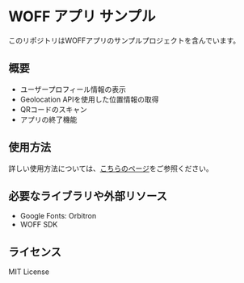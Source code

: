 # WOFF アプリ サンプル

このリポジトリはWOFFアプリのサンプルプロジェクトを含んでいます。

## 概要

- ユーザープロフィール情報の表示
- Geolocation APIを使用した位置情報の取得
- QRコードのスキャン
- アプリの終了機能

## 使用方法

詳しい使用方法については、[こちらのページ](https://qiita.com/iwaohig/items/57e201a6dbaa72cae61f)をご参照ください。

## 必要なライブラリや外部リソース

- Google Fonts: Orbitron
- WOFF SDK

## ライセンス

MIT License
